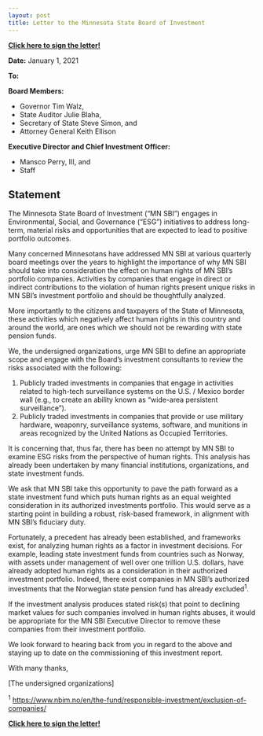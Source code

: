 ```yaml
---
layout: post
title: Letter to the Minnesota State Board of Investment
---
```


<b>[Click here to sign the letter!](https://forms.gle/tHgMV44jnT69SfnY6 "Google Form to Support MN 4 Human Rights")</b>

<b>Date:</b> January 1, 2021

<b>To:</b>

<b>Board Members:</b>
- Governor Tim Walz,
- State Auditor Julie Blaha,
- Secretary of State Steve Simon, and 
- Attorney General Keith Ellison

<b>Executive Director and Chief Investment Officer:</b> 
- Mansco Perry, III, and 
- Staff



## Statement

The Minnesota State Board of Investment (“MN SBI”) engages in Environmental, Social, and Governance (“ESG”) initiatives to address long-term, material risks and opportunities that are expected to lead to positive portfolio outcomes. 

Many concerned Minnesotans have addressed MN SBI at various quarterly board meetings over the years to highlight the importance of why MN SBI should take into consideration the effect on human rights of MN SBI’s portfolio companies. Activities by companies that engage in direct or indirect contributions to the violation of human rights present unique risks in MN SBI’s investment portfolio and should be thoughtfully analyzed. 

More importantly to the citizens and taxpayers of the State of Minnesota, these activities which negatively affect human rights in this country and around the world, are ones which we should not be rewarding with state pension funds. 
 
We, the undersigned organizations, urge MN SBI to define an appropriate scope and engage with the Board’s investment consultants to review the risks associated with the following:
1. Publicly traded investments in companies that engage in activities related to high-tech surveillance systems on the U.S. / Mexico border wall (e.g., to create an ability known as “wide-area persistent surveillance”).
2. Publicly traded investments in companies that provide or use military hardware, weaponry, surveillance systems, software, and munitions in areas recognized by the United Nations as Occupied Territories.
 
It is concerning that, thus far, there has been no attempt by MN SBI to examine ESG risks from the perspective of human rights. This analysis has already been undertaken by many financial institutions, organizations, and state investment funds. 

We ask that MN SBI take this opportunity to pave the path forward as a state investment fund which puts human rights as an equal weighted consideration in its authorized investments portfolio. This would serve as a starting point in building a robust, risk-based framework, in alignment with MN SBI’s fiduciary duty.
 
Fortunately, a precedent has already been established, and frameworks exist, for analyzing human rights as a factor in investment decisions. For example, leading state investment funds from countries such as Norway, with assets under management of well over one trillion U.S. dollars, have already adopted human rights as a consideration in their authorized investment portfolio. Indeed, there exist companies in MN SBI’s authorized investments that the Norwegian state pension fund has already excluded<sup>1</sup>.
 
If the investment analysis produces stated risk(s) that point to declining market values for such companies involved in human rights abuses, it would be appropriate for the MN SBI Executive Director to remove these companies from their investment portfolio.
 
We look forward to hearing back from you in regard to the above and staying up to date on the commissioning of this investment report.
 
With many thanks,
 
[The undersigned organizations]

<sup>1</sup> https://www.nbim.no/en/the-fund/responsible-investment/exclusion-of-companies/

<b>[Click here to sign the letter!](https://forms.gle/tHgMV44jnT69SfnY6 "Google Form to Support MN 4 Human Rights")</b>
